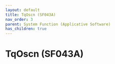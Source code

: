 ```yaml
---
layout: default
title: TqOscn (SF043A)
nav_order: 3
parent: System Function (Applicative Software)
has_children: true
---
```

# TqOscn (SF043A)
